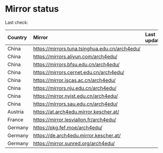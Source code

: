 <script src="./time.js"></script>
# Mirror status
Last check: <script type="text/javascript">localize(1719199319.8211172);</script>

|Country|Mirror|Last update|
|:------|:-----|:----------|
|China|https://mirrors.tuna.tsinghua.edu.cn/arch4edu/|<script type="text/javascript">localize(1719167449);</script>|
|China|https://mirrors.aliyun.com/arch4edu/|<script type="text/javascript">localize(1719167449);</script>|
|China|https://mirrors.bfsu.edu.cn/arch4edu/|<script type="text/javascript">localize(1719167449);</script>|
|China|https://mirrors.cernet.edu.cn/arch4edu/|<script type="text/javascript">localize(1719167449);</script>|
|China|https://mirror.iscas.ac.cn/arch4edu/|<script type="text/javascript">localize(1719167449);</script>|
|China|https://mirrors.nju.edu.cn/arch4edu/|<script type="text/javascript">localize(1719081276);</script>|
|China|https://mirror.nyist.edu.cn/arch4edu/|<script type="text/javascript">localize(1719081276);</script>|
|China|https://mirrors.sau.edu.cn/arch4edu/|<script type="text/javascript">localize(1719167449);</script>|
|Austria|https://at.arch4edu.mirror.kescher.at/|<script type="text/javascript">localize(1719167449);</script>|
|France|https://mirror.lesviallon.fr/arch4edu/|<script type="text/javascript">localize(1719167449);</script>|
|Germany|https://pkg.fef.moe/arch4edu/|<script type="text/javascript">localize(1719167449);</script>|
|Germany|https://de.arch4edu.mirror.kescher.at/|<script type="text/javascript">localize(1719167449);</script>|
|Germany|https://mirror.sunred.org/arch4edu/|<script type="text/javascript">localize(1719167449);</script>|

<script src="./tablefilter/tablefilter.js"></script>
<script src="./table.js"></script>